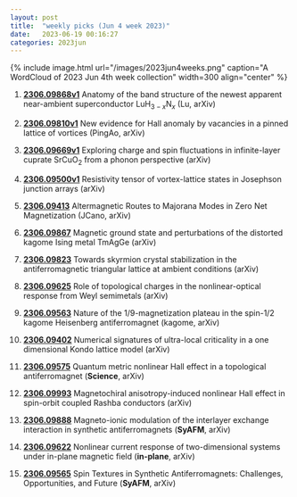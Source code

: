 ```yaml
---
layout: post
title:  "weekly picks (Jun 4 week 2023)"
date:   2023-06-19 00:16:27
categories: 2023jun
---
```



{% include image.html url="/images/2023jun4weeks.png" caption="A WordCloud of 2023 Jun 4th week collection" width=300 align="center" %}


1. **[2306.09868v1](https://arxiv.org/abs/2306.09868v1)** Anatomy of the band structure of the newest apparent near-ambient superconductor LuH$_{3-x}$N$_x$ (Lu, arXiv)

1. **[2306.09810v1](https://arxiv.org/abs/2306.09810v1)** New evidence for Hall anomaly by vacancies in a pinned lattice of vortices (PingAo, arXiv)

1. **[2306.09669v1](https://arxiv.org/abs/2306.09669v1)** Exploring charge and spin fluctuations in infinite-layer cuprate SrCuO$_{2}$ from a phonon perspective (arXiv)

1. **[2306.09500v1](https://arxiv.org/abs/2306.09500v1)** Resistivity tensor of vortex-lattice states in Josephson junction arrays (arXiv)

1. **[2306.09413](http://arxiv.org/abs/2306.09413)** Altermagnetic Routes to Majorana Modes in Zero Net Magnetization (JCano, arXiv)

1. **[2306.09867](http://arxiv.org/abs/2306.09867)** Magnetic ground state and perturbations of the distorted kagome Ising metal TmAgGe (arXiv)

1. **[2306.09823](http://arxiv.org/abs/2306.09823)** Towards skyrmion crystal stabilization in the antiferromagnetic triangular lattice at ambient conditions (arXiv)

1. **[2306.09625](http://arxiv.org/abs/2306.09625)** Role of topological charges in the nonlinear-optical response from Weyl semimetals (arXiv)

1. **[2306.09563](http://arxiv.org/abs/2306.09563)** Nature of the 1/9-magnetization plateau in the spin-1/2 kagome Heisenberg antiferromagnet (kagome, arXiv)

1. **[2306.09402](http://arxiv.org/abs/2306.09402)** Numerical signatures of ultra-local criticality in a one dimensional Kondo lattice model (arXiv)

1. **[2306.09575](http://arxiv.org/abs/2306.09575)** Quantum metric nonlinear Hall effect in a topological antiferromagnet (**Science**, arXiv)

1. **[2306.09993](http://arxiv.org/abs/2306.09993)** Magnetochiral anisotropy-induced nonlinear Hall effect in spin-orbit coupled Rashba conductors (arXiv)

1. **[2306.09888](http://arxiv.org/abs/2306.09888)** Magneto-ionic modulation of the interlayer exchange interaction in synthetic antiferromagnets (**SyAFM**, arXiv)

1. **[2306.09622](http://arxiv.org/abs/2306.09622)** Nonlinear current response of two-dimensional systems under in-plane magnetic field (**in-plane**, arXiv)

1. **[2306.09565](http://arxiv.org/abs/2306.09565)** Spin Textures in Synthetic Antiferromagnets: Challenges, Opportunities, and Future (**SyAFM**, arXiv)



